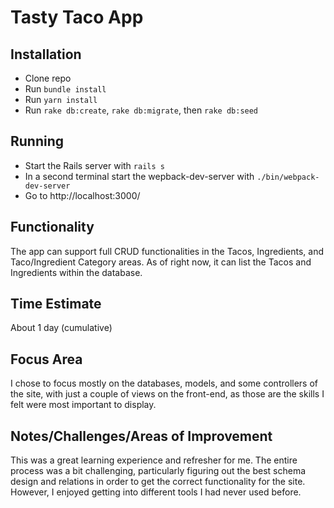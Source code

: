# Tasty Taco App

## Installation

- Clone repo
- Run `bundle install`
- Run `yarn install`
- Run `rake db:create`, `rake db:migrate`, then `rake db:seed`

## Running

- Start the Rails server with `rails s`
- In a second terminal start the wepback-dev-server with `./bin/webpack-dev-server`
- Go to http://localhost:3000/

## Functionality

The app can support full CRUD functionalities in the Tacos, Ingredients, and Taco/Ingredient Category areas. As of right now, it can list the Tacos and Ingredients within the database. 

## Time Estimate

About 1 day (cumulative)

## Focus Area

I chose to focus mostly on the databases, models, and some controllers of the site,
with just a couple of views on the front-end, as those are the skills I felt were most important to display.

## Notes/Challenges/Areas of Improvement

This was a great learning experience and refresher for me. The entire process was a bit challenging, particularly figuring out the best schema design and relations in order to get the correct functionality for the site. However, I enjoyed getting into different tools I had never used before. 



